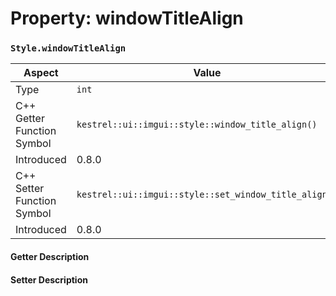 
# Property: windowTitleAlign
### `Style.windowTitleAlign`

| Aspect | Value |
| --- | --- |
| Type | `int` |
| C++ Getter Function Symbol | `kestrel::ui::imgui::style::window_title_align()` |
| Introduced | 0.8.0 |
| C++ Setter Function Symbol | `kestrel::ui::imgui::style::set_window_title_align()` |
| Introduced | 0.8.0 |

#### Getter Description

#### Setter Description

